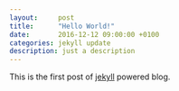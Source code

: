 ```yaml
---
layout:     post
title:      "Hello World!"
date:       2016-12-12 09:00:00 +0100
categories: jekyll update
description: just a description
---
```

This is the first post of [jekyll](https://jekyllrb.com) powered blog.

